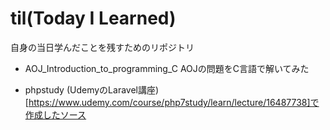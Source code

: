 # til(Today I Learned)
自身の当日学んだことを残すためのリポジトリ

* AOJ_Introduction_to_programming_C
AOJの問題をC言語で解いてみた

* phpstudy
(UdemyのLaravel講座)[https://www.udemy.com/course/php7study/learn/lecture/16487738]で作成したソース
